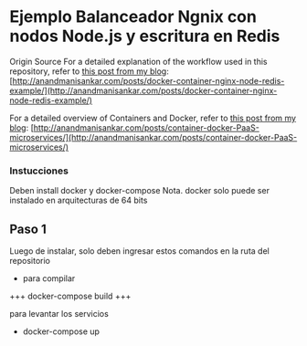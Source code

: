 # Ejemplo Balanceador Ngnix con nodos Node.js y escritura en Redis



Origin Source
For a detailed explanation of the workflow used in this repository, refer to [this post from my blog](http://anandmanisankar.com/posts/docker-container-nginx-node-redis-example/):
[http://anandmanisankar.com/posts/docker-container-nginx-node-redis-example/](http://anandmanisankar.com/posts/docker-container-nginx-node-redis-example/)

For a detailed overview of Containers and Docker, refer to [this post from my blog](http://anandmanisankar.com/posts/container-docker-PaaS-microservices/):
[http://anandmanisankar.com/posts/container-docker-PaaS-microservices/](http://anandmanisankar.com/posts/container-docker-PaaS-microservices/)


### Instucciones
Deben install docker y docker-compose
Nota. docker solo puede ser instalado en arquitecturas de 64 bits

## Paso 1
Luego de instalar, solo deben ingresar estos comandos en la ruta del repositorio

- para compilar

+++
docker-compose build
+++

para levantar los servicios

- docker-compose up
